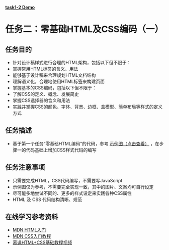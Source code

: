 [**task1-2 Demo**](http://yenshih.com/ife/2016_spring/task1-2/dist/index.html)

# 任务二：零基础HTML及CSS编码（一）

## 任务目的

 - 针对设计稿样式进行合理的HTML架构，包括以下但不限于：
 - 掌握常用HTML标签的含义、用法
 - 能够基于设计稿来合理规划HTML文档结构
 - 理解语义化，合理地使用HTML标签来构建页面
 - 掌握基本的CSS编码，包括以下但不限于：
 - 了解CSS的定义、概念、发展简史
 - 掌握CSS选择器的含义和用法
 - 实践并掌握CSS的颜色、字体、背景、边框、盒模型、简单布局等样式的定义方式

## 任务描述

 - 基于第一个任务“零基础HTML编码”的代码，参考 [示例图（点击查看）](http://7xrp04.com1.z0.glb.clouddn.com/task_1_2_1.jpg) ，在步骤一的代码基础上增加CSS样式代码的编写

## 任务注意事项

 - 只需要完成HTML，CSS代码编写，不需要写JavaScript
 - 示例图仅为参考，不需要完全实现一致，其中的图片、文案均可自行设定
 - 尽可能多地尝试不同的、更多的样式设定来实践各种CSS属性
 - HTML 及 CSS 代码结构清晰、规范

## 在线学习参考资料

 - [MDN HTML入门](https://developer.mozilla.org/zh-CN/docs/Web/Guide/HTML/Introduction)
 - [MDN CSS入门教程](https://developer.mozilla.org/zh-CN/docs/Web/Guide/CSS/Getting_started)
 - [慕课HTML+CSS基础教程视频](http://www.imooc.com/learn/9)
